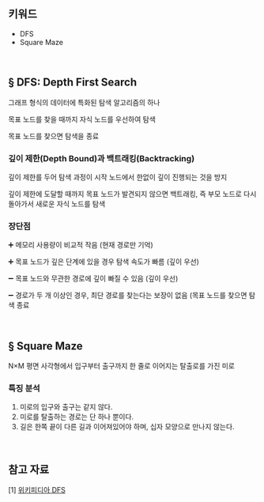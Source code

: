 ## 키워드

- DFS
- Square Maze

<br>

## § DFS: Depth First Search

그래프 형식의 데이터에 특화된 탐색 알고리즘의 하나

목표 노드를 찾을 때까지 자식 노드를 우선하여 탐색

목표 노드를 찾으면 탐색을 종료

### 깊이 제한(Depth Bound)과 백트래킹(Backtracking)

깊이 제한를 두어 탐색 과정이 시작 노드에서 한없이 깊이 진행되는 것을 방지

깊이 제한에 도달할 때까지 목표 노드가 발견되지 않으면 백트래킹, 즉 부모 노드로 다시 돌아가서 새로운 자식 노드를 탐색

### 장단점

➕ 메모리 사용량이 비교적 작음 (현재 경로만 기억)

➕ 목표 노드가 깊은 단계에 있을 경우 탐색 속도가 빠름 (깊이 우선)

➖ 목표 노드와 무관한 경로에 깊이 빠질 수 있음 (깊이 우선)

➖ 경로가 두 개 이상인 경우, 최단 경로를 찾는다는 보장이 없음 (목표 노드를 찾으면 탐색 종료

<br>

## § Square Maze

N×M 평면 사각형에서 입구부터 출구까지 한 줄로 이어지는 탈출로를 가진 미로

### 특징 분석

1. 미로의 입구와 출구는 같지 않다.
2. 미로를 탈출하는 경로는 단 하나 뿐이다.
3. 길은 한쪽 끝이 다른 길과 이어져있어야 하며, 십자 모양으로 만나지 않는다.

<br>

## 참고 자료

[1] [위키피디아 DFS](https://ko.wikipedia.org/wiki/%EA%B9%8A%EC%9D%B4_%EC%9A%B0%EC%84%A0_%ED%83%90%EC%83%89)

